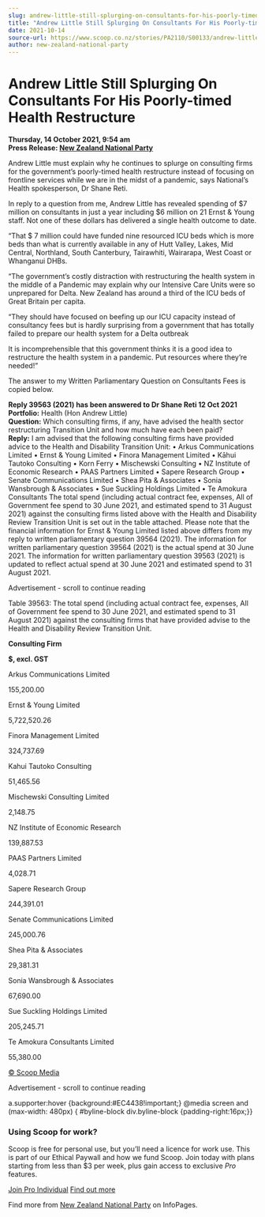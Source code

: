 ```yaml
---
slug: andrew-little-still-splurging-on-consultants-for-his-poorly-timed-health-restructure
title: "Andrew Little Still Splurging On Consultants For His Poorly-timed Health Restructure"
date: 2021-10-14
source-url: https://www.scoop.co.nz/stories/PA2110/S00133/andrew-little-still-splurging-on-consultants-for-his-poorly-timed-health-restructure.htm
author: new-zealand-national-party
---
```

Andrew Little Still Splurging On Consultants For His Poorly-timed Health Restructure
====================================================================================

**Thursday, 14 October 2021, 9:54 am**  
**Press Release: [New Zealand National Party](https://info.scoop.co.nz/New_Zealand_National_Party)**

Andrew Little must explain why he continues to splurge on consulting firms for the government’s poorly-timed health restructure instead of focusing on frontline services while we are in the midst of a pandemic, says National’s Health spokesperson, Dr Shane Reti.

In reply to a question from me, Andrew Little has revealed spending of $7 million on consultants in just a year including $6 million on 21 Ernst & Young staff. Not one of these dollars has delivered a single health outcome to date.

“That $ 7 million could have funded nine resourced ICU beds which is more beds than what is currently available in any of Hutt Valley, Lakes, Mid Central, Northland, South Canterbury, Tairawhiti, Wairarapa, West Coast or Whanganui DHBs.

“The government’s costly distraction with restructuring the health system in the middle of a Pandemic may explain why our Intensive Care Units were so unprepared for Delta. New Zealand has around a third of the ICU beds of Great Britain per capita.

“They should have focused on beefing up our ICU capacity instead of consultancy fees but is hardly surprising from a government that has totally failed to prepare our health system for a Delta outbreak

It is incomprehensible that this government thinks it is a good idea to restructure the health system in a pandemic. Put resources where they’re needed!”

The answer to my Written Parliamentary Question on Consultants Fees is copied below.

**Reply 39563 (2021) has been answered to Dr Shane Reti 12 Oct 2021**  
**Portfolio:** Health (Hon Andrew Little)  
**Question:** Which consulting firms, if any, have advised the health sector restructuring Transition Unit and how much have each been paid?  
**Reply:** I am advised that the following consulting firms have provided advice to the Health and Disability Transition Unit: • Arkus Communications Limited • Ernst & Young Limited • Finora Management Limited • Kāhui Tautoko Consulting • Korn Ferry • Mischewski Consulting • NZ Institute of Economic Research • PAAS Partners Limited • Sapere Research Group • Senate Communications Limited • Shea Pita & Associates • Sonia Wansbrough & Associates • Sue Suckling Holdings Limited • Te Amokura Consultants The total spend (including actual contract fee, expenses, All of Government fee spend to 30 June 2021, and estimated spend to 31 August 2021) against the consulting firms listed above with the Health and Disability Review Transition Unit is set out in the table attached. Please note that the financial information for Ernst & Young Limited listed above differs from my reply to written parliamentary question 39564 (2021). The information for written parliamentary question 39564 (2021) is the actual spend at 30 June 2021. The information for written parliamentary question 39563 (2021) is updated to reflect actual spend at 30 June 2021 and estimated spend to 31 August 2021.

Advertisement - scroll to continue reading





Table 39563: The total spend (including actual contract fee, expenses, All of Government fee spend to 30 June 2021, and estimated spend to 31 August 2021) against the consulting firms that have provided advise to the Health and Disability Review Transition Unit.

**Consulting Firm**

**$, excl. GST**

Arkus Communications Limited

155,200.00

Ernst & Young Limited

5,722,520.26

Finora Management Limited

324,737.69

Kahui Tautoko Consulting

51,465.56

Mischewski Consulting Limited

2,148.75

NZ Institute of Economic Research

139,887.53

PAAS Partners Limited

4,028.71

Sapere Research Group

244,391.01

Senate Communications Limited

245,000.76

Shea Pita & Associates

29,381.31

Sonia Wansbrough & Associates

67,690.00

Sue Suckling Holdings Limited

205,245.71

Te Amokura Consultants Limited

55,380.00

[© Scoop Media](http://www.scoop.co.nz/about/terms.html)  

Advertisement - scroll to continue reading



a.supporter:hover {background:#EC4438!important;} @media screen and (max-width: 480px) { #byline-block div.byline-block {padding-right:16px;}}

### Using Scoop for work?

Scoop is free for personal use, but you’ll need a licence for work use. This is part of our Ethical Paywall and how we fund Scoop. Join today with plans starting from less than $3 per week, plus gain access to exclusive _Pro_ features.  
  
[Join Pro Individual](https://pro.scoop.co.nz/Individual/?from=ProIn24) [Find out more](https://pro.scoop.co.nz/using-scoop-for-work/?from=ProIn24)

Find more from [New Zealand National Party](https://info.scoop.co.nz/New_Zealand_National_Party) on InfoPages.